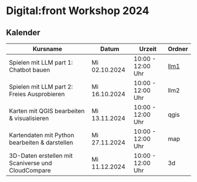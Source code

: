 # Digital:front Workshop 2024

## Kalender

| Kursname | Datum | Urzeit | Ordner |
|----------|-------|--------|--------|
| Spielen mit LLM part 1: Chatbot bauen | Mi 02.10.2024 | 10:00 - 12:00 Uhr | [llm1](https://github.com/NbtKmy/workshop_fall_2024/tree/main/llm1) |
| Spielen mit LLM part 2: Freies Ausprobieren | Mi 16.10.2024 | 10:00 - 12:00 Uhr | llm2 |
| Karten mit QGIS bearbeiten & visualisieren | Mi 13.11.2024 | 10:00 - 12:00 Uhr | qgis |
| Kartendaten mit Python bearbeiten & darstellen | Mi 27.11.2024 | 10:00 - 12:00 Uhr | map |
| 3D-Daten erstellen mit Scaniverse und CloudCompare | Mi 11.12.2024 | 10:00 - 12:00 Uhr | 3d |

